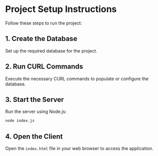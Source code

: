 # Project Setup Instructions

Follow these steps to run the project:

## 1. Create the Database

Set up the required database for the project.

## 2. Run CURL Commands

Execute the necessary CURL commands to populate or configure the database.

## 3. Start the Server

Run the server using Node.js:

```bash
node index.js
```

## 4. Open the Client

Open the `index.html` file in your web browser to access the application.
